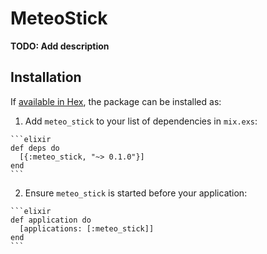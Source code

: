 # MeteoStick

**TODO: Add description**

## Installation

If [available in Hex](https://hex.pm/docs/publish), the package can be installed as:

  1. Add `meteo_stick` to your list of dependencies in `mix.exs`:

    ```elixir
    def deps do
      [{:meteo_stick, "~> 0.1.0"}]
    end
    ```

  2. Ensure `meteo_stick` is started before your application:

    ```elixir
    def application do
      [applications: [:meteo_stick]]
    end
    ```

